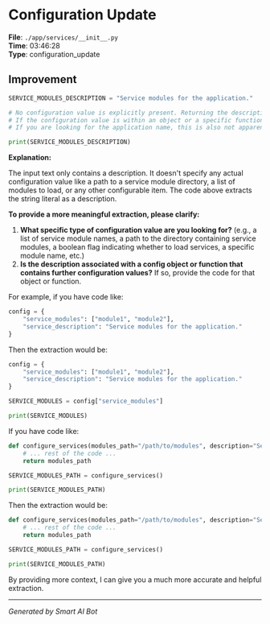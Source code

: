 # Configuration Update

**File**: `./app/services/__init__.py`  
**Time**: 03:46:28  
**Type**: configuration_update

## Improvement

```python
SERVICE_MODULES_DESCRIPTION = "Service modules for the application."

# No configuration value is explicitly present. Returning the description as a potential starting point if it implies a configuration.
# If the configuration value is within an object or a specific function, then please provide the context.
# If you are looking for the application name, this is also not apparent from this text.

print(SERVICE_MODULES_DESCRIPTION)
```

**Explanation:**

The input text only contains a description.  It doesn't specify any actual configuration value like a path to a service module directory, a list of modules to load, or any other configurable item.  The code above extracts the string literal as a description.

**To provide a more meaningful extraction, please clarify:**

1.  **What specific type of configuration value are you looking for?** (e.g., a list of service module names, a path to the directory containing service modules, a boolean flag indicating whether to load services, a specific module name, etc.)
2.  **Is the description associated with a config object or function that contains further configuration values?**  If so, provide the code for that object or function.

For example, if you have code like:

```python
config = {
    "service_modules": ["module1", "module2"],
    "service_description": "Service modules for the application."
}
```

Then the extraction would be:

```python
config = {
    "service_modules": ["module1", "module2"],
    "service_description": "Service modules for the application."
}

SERVICE_MODULES = config["service_modules"]

print(SERVICE_MODULES)
```

If you have code like:

```python
def configure_services(modules_path="/path/to/modules", description="Service modules for the application."):
    # ... rest of the code ...
    return modules_path

SERVICE_MODULES_PATH = configure_services()

print(SERVICE_MODULES_PATH)
```
Then the extraction would be:

```python
def configure_services(modules_path="/path/to/modules", description="Service modules for the application."):
    # ... rest of the code ...
    return modules_path

SERVICE_MODULES_PATH = configure_services()

print(SERVICE_MODULES_PATH)
```

By providing more context, I can give you a much more accurate and helpful extraction.

---
*Generated by Smart AI Bot*
